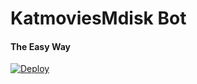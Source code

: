 # KatmoviesMdisk Bot 
#### The Easy Way

[![Deploy](https://www.herokucdn.com/deploy/button.svg)](https://github.com/Shinurr/mdiskbot)



